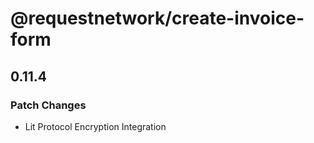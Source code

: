 # @requestnetwork/create-invoice-form

## 0.11.4

### Patch Changes

- Lit Protocol Encryption Integration
